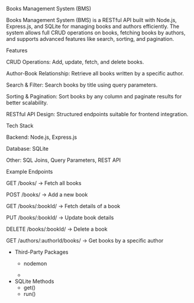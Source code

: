 Books Management System (BMS)

Books Management System (BMS) is a RESTful API built with Node.js, Express.js, and SQLite for managing books and authors efficiently. The system allows full CRUD operations on books, fetching books by authors, and supports advanced features like search, sorting, and pagination.

Features

CRUD Operations: Add, update, fetch, and delete books.

Author-Book Relationship: Retrieve all books written by a specific author.

Search & Filter: Search books by title using query parameters.

Sorting & Pagination: Sort books by any column and paginate results for better scalability.

RESTful API Design: Structured endpoints suitable for frontend integration.

Tech Stack

Backend: Node.js, Express.js

Database: SQLite

Other: SQL Joins, Query Parameters, REST API

Example Endpoints

GET /books/ → Fetch all books

POST /books/ → Add a new book

GET /books/:bookId/ → Fetch details of a book

PUT /books/:bookId/ → Update book details

DELETE /books/:bookId/ → Delete a book

GET /authors/:authorId/books/ → Get books by a specific author




- Third-Party Packages
  - nodemon
 
  - 
- SQLite Methods
  - get()
  - run()
